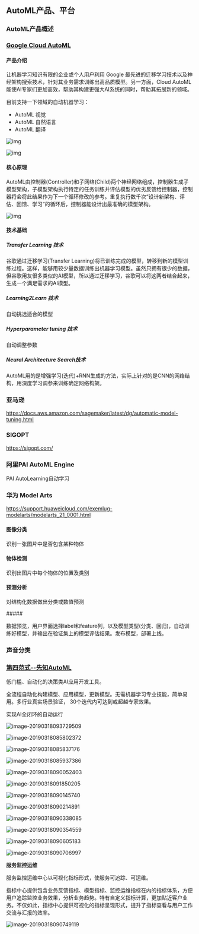 ## AutoML产品、平台

### AutoML产品概述



### [Google Cloud AutoML](https://cloud.google.com/automl/)

#### 产品介绍

让机器学习知识有限的企业或个人用户利用 Google 最先进的迁移学习技术以及神经架构搜索技术，针对其业务需求训练出高品质模型。另一方面，Cloud AutoML能使AI专家们更加高效，帮助其构建更强大AI系统的同时，帮助其拓展新的领域。

目前支持一下领域的自动机器学习：

- AutoML 视觉
- AutoML 自然语言
- AutoML 翻译

![img](assets/autoML-1.png)

![img](assets/8cfc7bcbd6b94aed8f7f05b06d49d5d4.gif)

#### 核心原理

AutoML由控制器(Controller)和子网络(Child)两个神经网络组成，控制器生成子模型架构，子模型架构执行特定的任务训练并评估模型的优劣反馈给控制器，控制器将会将此结果作为下一个循环修改的参考。重复执行数千次“设计新架构、评估、回馈、学习”的循环后，控制器能设计出最准确的模型架构。

![img](assets/autoML-2.png)

#### 技术基础

##### Transfer Learning 技术

谷歌通过迁移学习(Transfer Learning)将已训练完成的模型，转移到新的模型训练过程。这样，能够用较少量数据训练出机器学习模型。虽然只拥有很少的数据，但谷歌用友很多类似的AI模型，所以通过迁移学习，谷歌可以将这两者结合起来，生成一个满足需求的AI模型。

##### Learning2Learn 技术

自动挑选适合的模型

##### Hyperparameter tuning 技术

自动调整参数

##### Neural Architecture Search技术

AutoML用的是增强学习(迭代)+RNN生成的方法，实际上针对的是CNN的网络结构，用深度学习调参来训练确定网络构架。

### 亚马逊

https://docs.aws.amazon.com/sagemaker/latest/dg/automatic-model-tuning.html

### SIGOPT

https://sigopt.com/

### 阿里PAI AutoML Engine

PAI AutoLearning自动学习

### 华为 Model Arts

https://support.huaweicloud.com/exemlug-modelarts/modelarts_21_0001.html

#### 图像分类

识别一张图片中是否包含某种物体

#### 物体检测

识别出图片中每个物体的位置及类别

#### 预测分析

对结构化数据做出分类或数值预测

\##### 

数据预览，用户界面选择label和feature列，以及模型类型(分类、回归)，自动训练好模型，并输出在验证集上的模型评估结果。发布模型，部署上线。

### 声音分类

### [第四范式--先知AutoML](https://www.4paradigm.com/product/automl)

低门槛、自动化的决策类AI应用开发工具。

全流程自动化构建模型、应用模型，更新模型。无需机器学习专业技能，简单易用。多行业真实场景验证， 30个迭代内可达到或超越专家效果。

实现AI全闭环的自动运行

![image-20190318093729509](assets/image-20190318093729509.png)

![image-20190318085802372](assets/image-20190318085802372.png)

![image-20190318085837176](assets/image-20190318085837176.png)

![image-20190318085937386](assets/image-20190318085937386.png)

![image-20190318090052403](assets/image-20190318090052403.png)

![image-20190318091850205](assets/image-20190318091850205.png)



![image-20190318090145740](assets/image-20190318090145740.png)

![image-20190318090214891](assets/image-20190318090214891.png)

![image-20190318090338085](assets/image-20190318090338085.png)

![image-20190318090354559](assets/image-20190318090354559.png)

![image-20190318090605183](assets/image-20190318090605183.png)

![image-20190318090706997](assets/image-20190318090706997.png)



**服务监控运维**

服务监控运维中心以可视化指标形式，使服务可追踪、可运维。

指标中心提供包含业务反馈指标、模型指标、监控运维指标在内的指标体系，方便用户追踪监控业务效果，分析业务趋势。特有自定义指标计算，更加贴近客户业务。不仅如此，指标中心提供可视化的指标呈现形式，提升了指标查看与用户工作交流与汇报的效率。

![image-20190318090749119](assets/image-20190318090749119.png)


